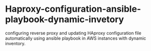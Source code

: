 # Haproxy-configuration-ansible-playbook-dynamic-invetory
configuring reverse proxy and updating HAproxy configuration file automatically using ansible playbook in AWS instances with dynamic inventory.
